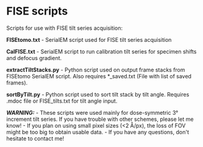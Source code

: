 # FISE scripts
Scripts for use with FISE tilt series acquisition:

<b>FISEtomo.txt</b> - SerialEM script used for FISE tilt series acquisition

<b>CalFISE.txt</b> - SerialEM script to run calibration tilt series for specimen shifts and defocus gradient.

<b>extractTiltStacks.py</b> - Python script used on output frame stacks from FISEtomo SerialEM script. Also requires *_saved.txt (File with list of saved frames).

<b>sortByTilt.py</b> - Python script used to sort tilt stack by tilt angle. Requires .mdoc file or FISE_tilts.txt for tilt angle input.

<p></p>
<b><i>WARNING:</i></b> 
- These scripts were used mainly for dose-symmetric 3° increment tilt series. If you have trouble with other schemes, please let me know! 
- If you plan on using small pixel sizes (<2 Å/px), the loss of FOV might be too big to obtain usable data.
- If you have any questions, don't hesitate to contact me!

